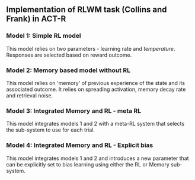 ## Implementation of RLWM task (Collins and Frank) in ACT-R

### Model 1: Simple RL model
This model relies on two parameters - learning rate and *temperature*. Responses are selected based on reward outcome. 

### Model 2: Memory based model without RL
This model relies on 'memory' of previous experience of the state and its associated outcome. It relies on spreading activation, memory decay rate and retrieval noise. 

### Model 3: Integrated Memory and RL - meta RL
This model integrates models 1 and 2 with a meta-RL system that selects the sub-system to use for each trial. 

### Model 4: Integrated Memory and RL - Explicit bias
This model integrates models 1 and 2 and introduces a new parameter that can be explicitly set to bias learning using  either the RL or Memory sub-system. 